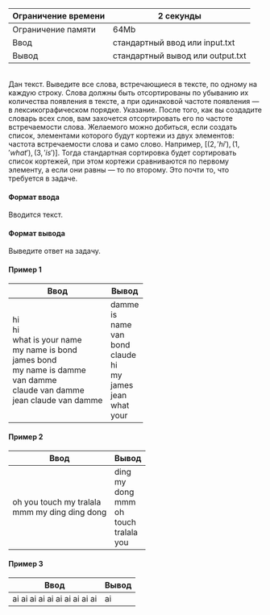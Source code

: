 | Ограничение времени 	| 2 секунды                        	|
|---------------------	|----------------------------------	|
| Ограничение памяти  	| 64Mb                             	|
| Ввод                	| стандартный ввод или input.txt   	|
| Вывод               	| стандартный вывод или output.txt 	|

\
Дан текст. Выведите все слова, встречающиеся в тексте, по одному на каждую строку. Слова должны быть отсортированы по убыванию их количества появления в тексте, а при одинаковой частоте появления — в лексикографическом порядке. Указание. После того, как вы создадите словарь всех слов, вам захочется отсортировать его по частоте встречаемости слова. Желаемого можно добиться, если создать список, элементами которого будут кортежи из двух элементов: частота встречаемости слова и само слово. Например, $[(2, 'hi'), (1, 'what'), (3, 'is')]$. Тогда стандартная сортировка будет сортировать список кортежей, при этом кортежи сравниваются по первому элементу, а если они равны — то по второму. Это почти то, что требуется в задаче.

#### Формат ввода ####
Вводится текст.

#### Формат вывода ####
Выведите ответ на задачу.

#### Пример 1 ####

| Ввод                                                                                                                  	| Вывод                                                    	|
|-----------------------------------------------------------------------------------------------------------------------	|----------------------------------------------------------	|
| hi <br /> hi  <br /> what is your name  <br />  my name is bond  <br />  james bond  <br />  my name is damme  <br /> van damme  <br /> claude van damme  <br /> jean claude van damme  	| damme  <br /> is  <br /> name  <br /> van  <br /> bond  <br /> claude  <br /> hi  <br /> my  <br /> james  <br /> jean  <br /> what <br />  your 	|


#### Пример 2 ####

| Ввод                                          	| Вывод                                 	|
|-----------------------------------------------	|---------------------------------------	|
| oh you touch my tralala <br />  mmm my ding ding dong 	| ding  <br /> my  <br /> dong  <br /> mmm  <br /> oh  <br /> touch  <br /> tralala  <br /> you 	|


#### Пример 3 ####

| Ввод                          	| Вывод 	|
|-------------------------------	|-------	|
| ai ai ai ai ai ai ai ai ai ai 	|   ai    	|
